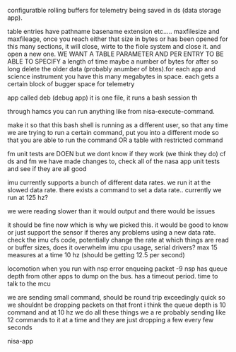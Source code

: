 
configuratble rolling buffers for telemetry being saved in ds (data storage app).

table entries have pathname basename extension etc.....
maxfilesize and maxfileage, once you reach either that size in bytes or has been opened for this many sections, it will close, wirte to the fiole system and close it. and open a new one. WE WANT A TABLE PARAMETER AND PER ENTRY TO BE ABLE TO SPECIFY a length of time maybe a number of bytes for after so long delete the older data (probably anumber of btes).for each app and science instrument you have this many megabytes in space. each gets a certain block of bugger space for telemetry









app called deb (debug app) it is one file, it runs a bash session th

through hamcs you can run anything like from nisa-execute-command.

make it so that this bash shell is running as a different user, so that any time we are trying to run a certain command, put you into a different mode so that you are able to run the command
OR a table with restricted command








fm unit tests are DOEN but we dont know if they work (we think they do)
cf ds and fm we have made changes to, check all of the nasa app unit tests and see if they are all good









imu currently supports a bunch of different data rates. we run it at the slowed data rate. there exists a  command to set a data rate.. currently we run at 125 hz?

we were reading slower than it would output and there would be issues

it should be fine now which is why we picked this. it would be good to know or just support the sensor if theres any problems using a new data rate. check the imu cfs code, potentially change the rate at which things are read or buffer sizes, does it overwhelm imu cpu usage, serial drivers?
max 15 measures at a time 10 hz (should be getting 12.5 per second)












locomotion when you run with nsp
error enqueing packet -9
nsp has queue depth from other apps to dump on the bus. has a timeout period. time to talk to the mcu

we are sending small command, should be round trip exceedingly quick so we shouldnt be dropping packets on that front
i think the queue depth is 10 command and at 10 hz we do all these things we a re probably sending like 12 commands to it at a time and they are just dropping a few every few seconds









nisa-app
